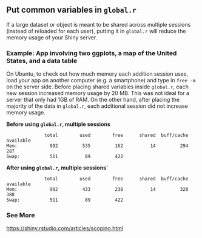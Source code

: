 ## Put common variables in `global.r`
If a large dataset or object is meant to be shared across multiple sessions (instead of reloaded for each user),
putting it in `global.r` will reduce the memory usage of your Shiny server.

### Example: App involving two ggplots, a map of the United States, and a data table
On Ubuntu, to check out how much memory each addition session uses, load your app on another computer (e.g. a smartphone)
and type in `free -m` on the server side. Before placing shared variables inside `global.r`, each new session
increased memory usage by 20 MB. This was not ideal for a server that only had 1GB of RAM. On the other hand, 
after placing the majority of the data in `global.r`, each additional session did not increase memory usage.

**Before using `global.r`, multiple sessions**
~~~~
              total        used        free      shared  buff/cache   available
Mem:            992         535         162          14         294         287
Swap:           511          89         422
~~~~

**After using `global.r`, multiple sessions`**
~~~~
              total        used        free      shared  buff/cache   available
Mem:            992         433         238          14         320         388
Swap:           511          89         422
~~~~

### See More
https://shiny.rstudio.com/articles/scoping.html
